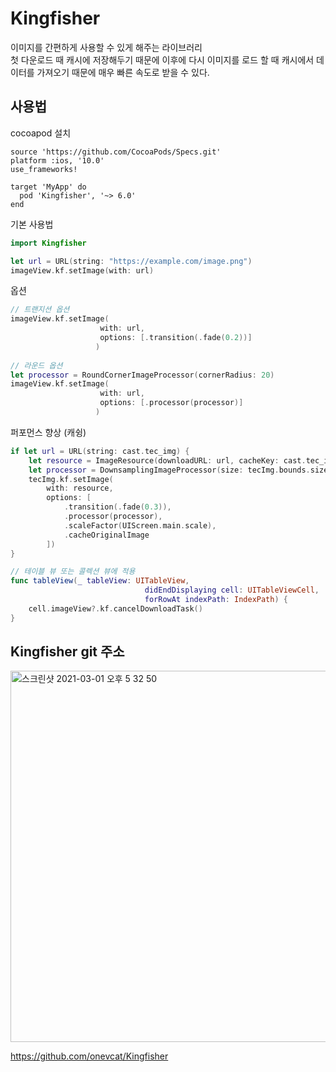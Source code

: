 # Kingfisher
이미지를 간편하게 사용할 수 있게 해주는 라이브러리       
첫 다운로드 때 캐시에 저장해두기 때문에 이후에 다시 이미지를 로드 할 때  캐시에서 데이터를 가져오기 때문에 
매우 빠른 속도로 받을 수 있다.     

## 사용법
cocoapod 설치      
```
source 'https://github.com/CocoaPods/Specs.git'
platform :ios, '10.0'
use_frameworks!

target 'MyApp' do
  pod 'Kingfisher', '~> 6.0'
end
```      

기본 사용법       
```swift
import Kingfisher

let url = URL(string: "https://example.com/image.png")
imageView.kf.setImage(with: url)
```

옵션     
```swift
// 트랜지션 옵션
imageView.kf.setImage(
                    with: url, 
                    options: [.transition(.fade(0.2))]
                   )
                   
// 라운드 옵션
let processor = RoundCornerImageProcessor(cornerRadius: 20)
imageView.kf.setImage(
                    with: url, 
                    options: [.processor(processor)]
                   )
```

퍼포먼스 향상 (캐슁)     
```swift
if let url = URL(string: cast.tec_img) {
    let resource = ImageResource(downloadURL: url, cacheKey: cast.tec_img)
    let processor = DownsamplingImageProcessor(size: tecImg.bounds.size)
    tecImg.kf.setImage(
        with: resource,
        options: [
            .transition(.fade(0.3)),
            .processor(processor),
            .scaleFactor(UIScreen.main.scale),
            .cacheOriginalImage
        ])
}

// 테이블 뷰 또는 콜렉션 뷰에 적용
func tableView(_ tableView: UITableView,
                              didEndDisplaying cell: UITableViewCell,
                              forRowAt indexPath: IndexPath) {
    cell.imageView?.kf.cancelDownloadTask()
}
```
## Kingfisher git 주소
<img width="594" alt="스크린샷 2021-03-01 오후 5 32 50" src="https://user-images.githubusercontent.com/45002556/109471514-33ff3f80-7ab4-11eb-918a-9cd5f06313bb.png">

https://github.com/onevcat/Kingfisher
